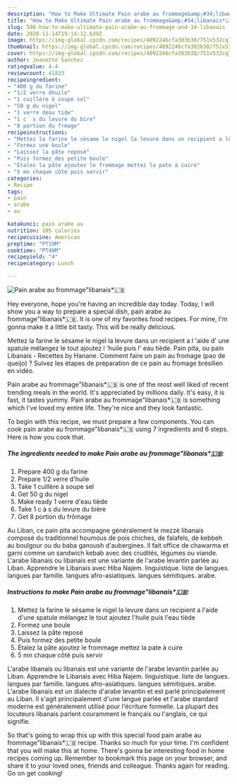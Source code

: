 ```yaml
---
description: "How to Make Ultimate Pain arabe au frommage&amp;#34;libanais*🇱🇧"
title: "How to Make Ultimate Pain arabe au frommage&amp;#34;libanais*🇱🇧"
slug: 598-how-to-make-ultimate-pain-arabe-au-frommage-and-34-libanais
date: 2020-11-14T19:14:12.639Z
image: https://img-global.cpcdn.com/recipes/4092246cfa383b38/751x532cq70/pain-arabe-au-frommagelibanais🇱🇧-photo-principale-de-la-recette.jpg
thumbnail: https://img-global.cpcdn.com/recipes/4092246cfa383b38/751x532cq70/pain-arabe-au-frommagelibanais🇱🇧-photo-principale-de-la-recette.jpg
cover: https://img-global.cpcdn.com/recipes/4092246cfa383b38/751x532cq70/pain-arabe-au-frommagelibanais🇱🇧-photo-principale-de-la-recette.jpg
author: Jeanette Sanchez
ratingvalue: 4.4
reviewcount: 41833
recipeingredient:
- "400 g du farine"
- "1/2 verre dhuile"
- "1 cuillère à soupe sel"
- "50 g du nigel"
- "1 verre deau tide"
- "1 c  s du levure du bire"
- "8 portion du frmage"
recipeinstructions:
- "Mettez la farine le sésame le nigel la levure dans un recipient a l&#39;aide d&#39;une spatule mélangez le tout ajoutez l&#39;huile puis l&#39;eau tiède"
- "Formez une boule"
- "Laissez la pâte reposé"
- "Puis formez des petite boule"
- "Étalez la pâte ajoutez le frommage mettez la pate à cuire"
- "5 mn chaque côté puis servir"
categories:
- Recipe
tags:
- pain
- arabe
- au

katakunci: pain arabe au 
nutrition: 105 calories
recipecuisine: American
preptime: "PT19M"
cooktime: "PT40M"
recipeyield: "4"
recipecategory: Lunch

---
```



![Pain arabe au frommage&#34;libanais*🇱🇧](https://img-global.cpcdn.com/recipes/4092246cfa383b38/751x532cq70/pain-arabe-au-frommagelibanais🇱🇧-photo-principale-de-la-recette.jpg)

Hey everyone, hope you're having an incredible day today. Today, I will show you a way to prepare a special dish, pain arabe au frommage&#34;libanais*🇱🇧. It is one of my favorites food recipes. For mine, I'm gonna make it a little bit tasty. This will be really delicious.

Mettez la farine le sésame le nigel la levure dans un recipient a l &#39;aide d&#39; une spatule mélangez le tout ajoutez l &#39;huile puis l&#39; eau tiède. Pain pita, ou pain Libanais - Recettes by Hanane. Comment faire un pain au fromage (pao de queijo) ? Suivez les étapes de préparation de ce pain au fromage brésilien en vidéo.

Pain arabe au frommage&#34;libanais*🇱🇧 is one of the most well liked of recent trending meals in the world. It's appreciated by millions daily. It's easy, it is fast, it tastes yummy. Pain arabe au frommage&#34;libanais*🇱🇧 is something which I've loved my entire life. They're nice and they look fantastic.


To begin with this recipe, we must prepare a few components. You can cook pain arabe au frommage&#34;libanais*🇱🇧 using 7 ingredients and 6 steps. Here is how you cook that.

<!--inarticleads1-->

##### The ingredients needed to make Pain arabe au frommage&#34;libanais*🇱🇧:

1. Prepare 400 g du farine
1. Prepare 1/2 verre d&#39;huile
1. Take 1 cuillère à soupe sel
1. Get 50 g du nigel
1. Make ready 1 verre d&#39;eau tiède
1. Take 1 c à s du levure du bière
1. Get 8 portion du frômage


Au Liban, ce pain pita accompagne généralement le mezzé libanais composé du traditionnel houmous de pois chiches, de falafels, de kebbeh au boulgour ou du baba ganoush d&#39;aubergines. Il fait office de chawarma et garni comme un sandwich kebab avec des crudités, légumes ou viande. L&#39;arabe libanais ou libanais est une variante de l&#39;arabe levantin parlée au Liban. Apprendre le Libanais avec Hiba Najem. linguistique. liste de langues. langues par famille. langues afro-asiatiques. langues sémitiques. arabe. 

<!--inarticleads2-->

##### Instructions to make Pain arabe au frommage&#34;libanais*🇱🇧:

1. Mettez la farine le sésame le nigel la levure dans un recipient a l&#39;aide d&#39;une spatule mélangez le tout ajoutez l&#39;huile puis l&#39;eau tiède
1. Formez une boule
1. Laissez la pâte reposé
1. Puis formez des petite boule
1. Étalez la pâte ajoutez le frommage mettez la pate à cuire
1. 5 mn chaque côté puis servir


L&#39;arabe libanais ou libanais est une variante de l&#39;arabe levantin parlée au Liban. Apprendre le Libanais avec Hiba Najem. linguistique. liste de langues. langues par famille. langues afro-asiatiques. langues sémitiques. arabe. L&#39;arabe libanais est un dialecte d&#39;arabe levantin et est parlé principalement au Liban. Il s&#39;agit principalement d&#39;une langue parlée et l&#39;arabe standard moderne est généralement utilisé pour l&#39;écriture formelle. La plupart des locuteurs libanais parlent couramment le français ou l&#39;anglais, ce qui signifie. 

So that's going to wrap this up with this special food pain arabe au frommage&#34;libanais*🇱🇧 recipe. Thanks so much for your time. I'm confident that you will make this at home. There's gonna be interesting food in home recipes coming up. Remember to bookmark this page on your browser, and share it to your loved ones, friends and colleague. Thanks again for reading. Go on get cooking!
